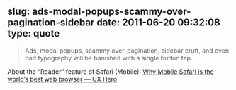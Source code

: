 slug: ads-modal-popups-scammy-over-pagination-sidebar
date: 2011-06-20 09:32:08
type: quote
---

> Ads, modal popups, scammy over-pagination, sidebar cruft, and even bad typography will be banished with a single button tap.

About the “Reader” feature of Safari (Mobile): [Why Mobile Safari is the world’s best web browser — UX Hero](http://uxhero.com/blog/why-mobile-safari-is-the-worlds-best-web-browser/)
